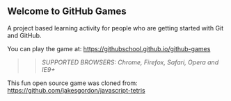 ## Welcome to GitHub Games

A project based learning activity for people who are getting started with Git and GitHub.

You can play the game at: https://githubschool.github.io/github-games

>> _*SUPPORTED BROWSERS*: Chrome, Firefox, Safari, Opera and IE9+_

This fun open source game was cloned from: https://github.com/jakesgordon/javascript-tetris
